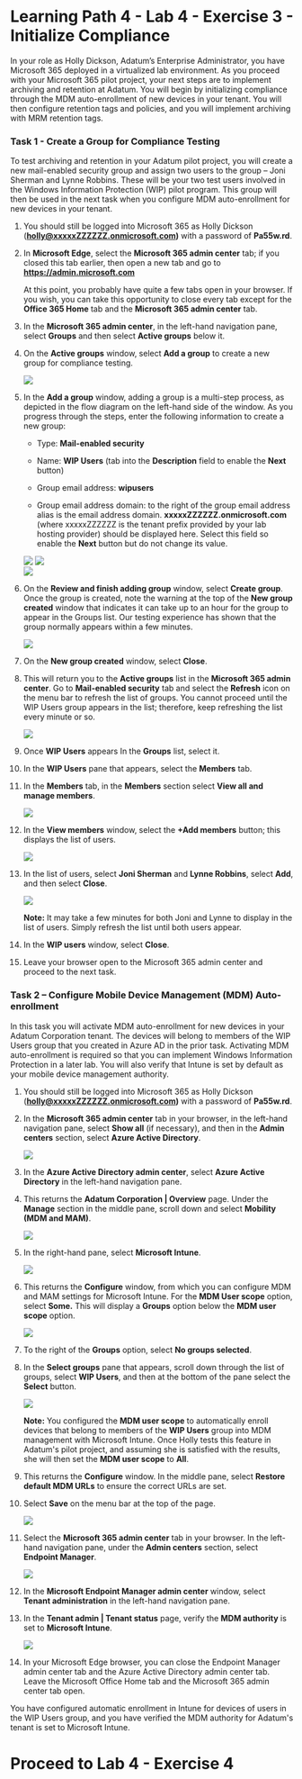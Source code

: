 # Learning Path 4 - Lab 4 - Exercise 3 - Initialize Compliance 

In your role as Holly Dickson, Adatum’s Enterprise Administrator, you have Microsoft 365 deployed in a virtualized lab environment. As you proceed with your Microsoft 365 pilot project, your next steps are to implement archiving and retention at Adatum. You will begin by initializing compliance through the MDM auto-enrollment of new devices in your tenant. You will then configure retention tags and policies, and you will implement archiving with MRM retention tags. 

### Task 1 - Create a Group for Compliance Testing

To test archiving and retention in your Adatum pilot project, you will create a new mail-enabled security group and assign two users to the group – Joni Sherman and Lynne Robbins. These will be your two test users involved in the Windows Information Protection (WIP) pilot program. This group will then be used in the next task when you configure MDM auto-enrollment for new devices in your tenant. 

1. You should still be logged into Microsoft 365 as Holly Dickson (**holly@xxxxxZZZZZZ.onmicrosoft.com)** with a password of **Pa55w.rd**. 

2. In **Microsoft Edge**, select the **Microsoft 365 admin center** tab; if you closed this tab earlier, then open a new tab and go to **https://admin.microsoft.com** <br/>

	At this point, you probably have quite a few tabs open in your browser. If you wish, you can take this opportunity to close every tab except for the **Office 365 Home** tab and the **Microsoft 365 admin center** tab.

3. In the **Microsoft 365 admin center**, in the left-hand navigation pane, select **Groups** and then select **Active groups** below it.

4. On the **Active groups** window, select **Add a group** to create a new group for compliance testing. 

	![](images/comp1.png)

5. In the **Add a group** window, adding a group is a multi-step process, as depicted in the flow diagram on the left-hand side of the window. As you progress through the steps, enter the following information to create a new group:

	- Type: **Mail-enabled security**

	- Name: **WIP Users** (tab into the **Description** field to enable the **Next** button)

	- Group email address: **wipusers** 

	- Group email address domain: to the right of the group email address alias is the email address domain. **xxxxxZZZZZZ.onmicrosoft.com** (where xxxxxZZZZZZ is the tenant prefix provided by your lab hosting provider) should be displayed here. Select this field so enable the **Next** button but do not change its value.

	![](images/comp2.png)
	![](images/comp3.png)	
	![](images/comp4.png)

6. On the **Review and finish adding group** window, select **Create group**. Once the group is created, note the warning at the top of the **New group created** window that indicates it can take up to an hour for the group to appear in the Groups list. Our testing experience has shown that the group normally appears within a few minutes.

	![](images/comp5.png)

7. On the **New group created** window, select **Close**. 

8. This will return you to the **Active groups** list in the **Microsoft 365 admin center**. Go to **Mail-enabled security** tab and select the **Refresh** icon on the menu bar to refresh the list of groups. You cannot proceed until the WIP Users group appears in the list; therefore, keep refreshing the list every minute or so.

	![](images/comp6.png)

9. Once **WIP Users** appears In the **Groups** list, select it.

10. In the **WIP Users** pane that appears, select the **Members** tab. 

11. In the **Members** tab, in the **Members** section select **View all and manage members**.

	![](images/comp7.png)

12. In the **View members** window, select the **+Add members** button; this displays the list of users.

	![](images/comp8.png)

13. In the list of users, select **Joni Sherman** and **Lynne Robbins**, select **Add**, and then select **Close**.  <br/>

	![](images/comp9.png)

	‎**Note:** It may take a few minutes for both Joni and Lynne to display in the list of users. Simply refresh the list until both users appear.

14. In the **WIP users** window, select **Close**.

15. Leave your browser open to the Microsoft 365 admin center and proceed to the next task.


### Task 2 – Configure Mobile Device Management (MDM) Auto-enrollment

In this task you will activate MDM auto-enrollment for new devices in your Adatum Corporation tenant. The devices will belong to members of the WIP Users group that you created in Azure AD in the prior task. Activating MDM auto-enrollment is required so that you can implement Windows Information Protection in a later lab. You will also verify that Intune is set by default as your mobile device management authority. 

1. You should still be logged into Microsoft 365 as Holly Dickson (**holly@xxxxxZZZZZZ.onmicrosoft.com)** with a password of **Pa55w.rd**. 

2. In the **Microsoft 365 admin center** tab in your browser, in the left-hand navigation pane, select **Show all** (if necessary), and then in the **Admin centers** section, select **Azure Active Directory**.

	![](images/comp10.png)

3. In the **Azure Active Directory admin center**, select **Azure Active Directory** in the left-hand navigation pane.

4. This returns the **Adatum Corporation | Overview** page. Under the **Manage** section in the middle pane, scroll down and select **Mobility (MDM and MAM)**.

	![](images/comp11.png)

5. In the right-hand pane, select **Microsoft Intune**.

	![](images/comp12.png)

6. This returns the **Configure** window, from which you can configure MDM and MAM settings for Microsoft Intune. For the **MDM User scope** option, select **Some.** This will display a **Groups** option below the **MDM user scope** option. 

	![](images/comp13.png)

7. To the right of the **Groups** option, select **No groups selected**. 

8. In the **Select groups** pane that appears, scroll down through the list of groups, select **WIP Users**, and then at the bottom of the pane select the **Select** button. <br/>

	![](images/comp14.png)

	**Note:** You configured the **MDM user scope** to automatically enroll devices that belong to members of the **WIP Users** group into MDM management with Microsoft Intune. Once Holly tests this feature in Adatum's pilot project, and assuming she is satisfied with the results, she will then set the **MDM user scope** to **All**.
	
9. This returns the **Configure** window. In the middle pane, select **Restore default MDM URLs** to ensure the correct URLs are set. 

10. Select **Save** on the menu bar at the top of the page.

	![](images/comp15.png)

11. Select the **Microsoft 365 admin center** tab in your browser. In the left-hand navigation pane, under the **Admin centers** section, select **Endpoint Manager**.

	![](images/comp16.png)

12. In the **Microsoft Endpoint Manager admin center** window, select **Tenant administration** in the left-hand navigation pane.

13. In the **Tenant admin | Tenant status** page, verify the **MDM authority** is set to **Microsoft Intune**.

	![](images/comp17.png)

14. In your Microsoft Edge browser, you can close the Endpoint Manager admin center tab and the Azure Active Directory admin center tab. Leave the Microsoft Office Home tab and the Microsoft 365 admin center tab open.

You have configured automatic enrollment in Intune for devices of users in the WIP Users group, and you have verified the MDM authority for Adatum's tenant is set to Microsoft Intune.


# Proceed to Lab 4 - Exercise 4
